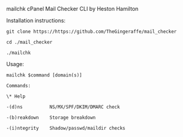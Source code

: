 mailchk
cPanel Mail Checker CLI by Heston Hamilton

Installation instructions:
```
git clone https://https://github.com/TheGingeraffe/mail_checker

cd ./mail_checker

./mailchk
```
Usage:
```
mailchk $command [domain(s)]

Commands:
   
\* Help

-(d)ns          NS/MX/SPF/DKIM/DMARC check

-(b)reakdown    Storage breakdown

-(i)ntegrity    Shadow/passwd/maildir checks
```
